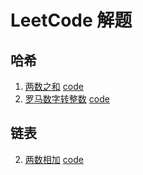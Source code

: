 # LeetCode 解题

## 哈希
1.  [两数之和](https://leetcode.cn/problems/two-sum/) [code](./1-%E4%B8%A4%E6%95%B0%E4%B9%8B%E5%92%8C.js)
13. [罗马数字转整数](https://leetcode.cn/problems/roman-to-integer/) [code](./13-%E7%BD%97%E9%A9%AC%E6%95%B0%E5%AD%97%E8%BD%AC%E6%95%B4%E6%95%B0.js)

## 链表
2. [两数相加](https://leetcode.cn/problems/add-two-numbers/) [code](./1-%E4%B8%A4%E6%95%B0%E4%B9%8B%E5%92%8C.js)